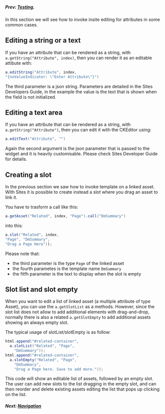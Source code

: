 
##### Prev:  [Testing](Testing.md).

In this section we will see how to invoke insite editing for attributes in some common cases.

## Editing a string or a text

If you have an attribute that can be rendered as a string, with `a.getString("Attribute", index)`, then you can render it as an editable attibute with:

```java
a.editString("Attribute", index, 
"{noValueIndicator: \"Enter Attribute\"}")
```

The third parameter is a json string. Parameters are detailed in the Sites Developers Guide, in the example the value is the text that is shown when the field is not initialized.

## Editing a text area

If you have an attribute that can be rendered as a string, with `a.getString("Attribute")`, then you can edit it with the CKEditor using:

```java
a.editText("Attribute", "")
```

Again the second argument is the json parameter that is passed to the widget and it is heavily customisable. Please check Sites Developer Guide for details.

## Creating a slot


In the previous section we saw how to invoke template on a linked asset. With Sites it is possible to create instead a slot where you drag an asset to link it.

You have to trasform a call like this:

```java
a.getAsset("Related", index, "Page").call("DmSummary")
```

into this:


```java
a.slot("Related", index, 
"Page", "DmSummary", 
"Drag a Page Here"));
```

Please note that:

- the third parameter is the type `Page` of the linked asset
- the fourth parametes is the template name `DmSummary` 
- the fitfh parameter is the text to display when the slot is empty


## Slot list and slot empty

When you want to edit a list of linked asset (a multiple attribute of type Asset), you can use the `a.getSlotList` as a methods. However, since the slot list does not allow to add additional elements with drag-and-drop, normally there is also a related `a.getSlotEmpty` to add additional assets showing an always empty slot. 

The typical usage of slotList/slotEmpty is as follow:

```java
html.append("#related-container",
  a.slotList("Related", "Page", 
    "DmSummary"));
html.append("#related-container", 
  a.slotEmpty("Related", "Page",
	"DmSummary", 
	"Drag a Page here. Save to add more."));
```

This code will show an editable list of assets, followed by an empty slot. The user can add new slots to the list dragging in the empty slot, and can then reorder and delete existing assets editing the list that pops up clicking on the list.

##### Next:  [Navigation](Navigation.md)
